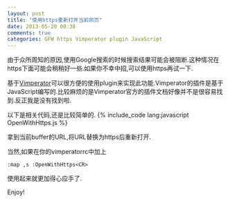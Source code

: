 ```yaml
---
layout: post
title: "使用https重新打开当前网页"
date: 2013-05-20 00:38
comments: true
categories: GFW https Vimperator plugin JavaScript
---
```


由于众所周知的原因,使用Google搜索的时候搜索结果可能会被阻断.这种情况在https下面可能会稍稍好一些.如果你不幸中招,可以使用https再试一下.

基于[Vimperator](http://www.vimperator.org/vimperator)可以很方便的使用plugin来实现此功能.Vimperator的插件是基于JavaScript编写的.比较麻烦的是Vimperator官方的插件文档好像并不是很容易找到.反正我是没有找到啦.

<!--more-->

以下是相关代码,还是比较简单的.
{% include_code lang:javascript OpenWithHttps.js %}

拿到当前buffer的URL,将URL替换为https后重新打开.

当然,如果在你的vimperatorrc中加上
```
:map ,s :OpenWithHttps<CR>
```
使用起来就更加得心应手了.

Enjoy!
